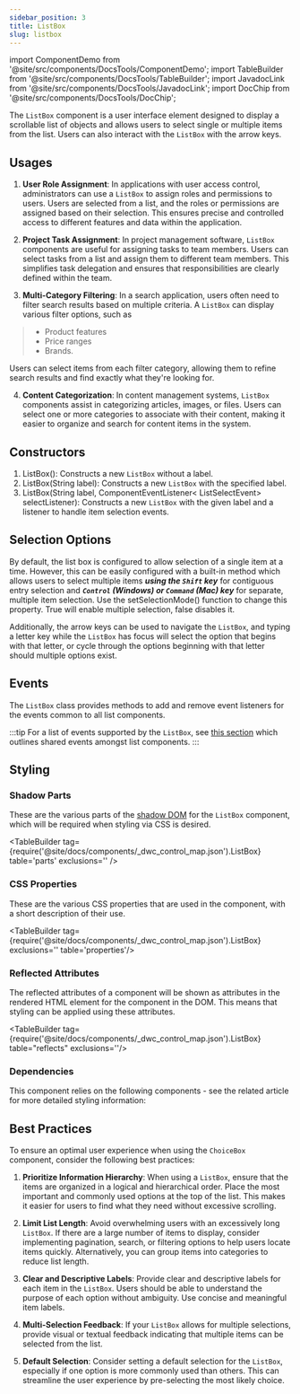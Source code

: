```yaml
---
sidebar_position: 3
title: ListBox
slug: listbox
---
```


import ComponentDemo from '@site/src/components/DocsTools/ComponentDemo';
import TableBuilder from '@site/src/components/DocsTools/TableBuilder';
import JavadocLink from '@site/src/components/DocsTools/JavadocLink';
import DocChip from '@site/src/components/DocsTools/DocChip';

<DocChip tooltipText="This component will render with a shadow DOM, an API built into the browser that facilitates encapsulation." label="Shadow" component="a" href="../../glossary#shadow-dom" target="_blank" clickable={true} iconName="shadow" />

<DocChip tooltipText="The name of the web component that will render in the DOM." label="dwc-listbox" href="https://basishub.github.io/basis-next/#/web-components/dwc-listbox" clickable={false} iconName='code'/>

<JavadocLink type="engine" location="org/dwcj/component/list/ListBox" top='true'/>

The `ListBox` component is a user interface element designed to display a scrollable list of objects and allows users to select single or multiple items from the list. Users can also interact with the `ListBox` with the arrow keys. 

<!-- <ComponentDemo 
path='https://demo.webforj.com/webapp/controlsamples?class=componentdemos.listboxdemos.ListboxDemo' 
javaE='https://raw.githubusercontent.com/webforj/ControlSamples/main/src/main/java/componentdemos/listboxdemos/ListboxDemo.java'
cssURL='https://raw.githubusercontent.com/webforj/ControlSamples/main/src/main/resources/css/listboxstyles/listbox_demo.css' 
height = '250px'
/> -->

## Usages

1. **User Role Assignment**: In applications with user access control, administrators can use a `ListBox` to assign roles and permissions to users. Users are selected from a list, and the roles or permissions are assigned based on their selection. This ensures precise and controlled access to different features and data within the application.

2. **Project Task Assignment**: In project management software, `ListBox` components are useful for assigning tasks to team members. Users can select tasks from a list and assign them to different team members. This simplifies task delegation and ensures that responsibilities are clearly defined within the team.

3. **Multi-Category Filtering**: In a search application, users often need to filter search results based on multiple criteria. A `ListBox` can display various filter options, such as 
>- Product features
>- Price ranges
>- Brands. 

  Users can select items from each filter category, allowing them to refine search results and find exactly what they're looking for.

4. **Content Categorization**: In content management systems, `ListBox` components assist in categorizing articles, images, or files. Users can select one or more categories to associate with their content, making it easier to organize and search for content items in the system.

## Constructors

1. <JavadocLink type="engine" location="org/dwcj/component/list/ListBox" code='true' suffix='#<init>()'>ListBox()</JavadocLink>: Constructs a new `ListBox` without a label.
2. <JavadocLink type="engine" location="org/dwcj/component/list/ListBox" code='true' suffix='#<init>(java.lang.String)'>ListBox(String label)</JavadocLink>: Constructs a new `ListBox` with the specified label.
3. <JavadocLink type="engine" location="org/dwcj/component/list/ListBox" code='true' suffix='#<init>(java.lang.String,org.dwcj.component.event.ComponentEventListener)'>ListBox(String label, ComponentEventListener< ListSelectEvent> selectListener)</JavadocLink>: Constructs a new `ListBox` with the given label and a listener to handle item selection events.

## Selection Options

By default, the list box is configured to allow selection of a single item at a time. However, this can be easily configured with a built-in method which allows users to select multiple items ***using the `Shift` key*** for contiguous entry selection and ***`Control` (Windows) or `Command` (Mac) key*** for separate, multiple item selection. Use the <JavadocLink type="engine" location="org/dwcj/component/list/ListBox" code='true' suffix='#setSelectionMode(org.dwcj.component.list.MultipleSelectableList.SelectionMode)'>setSelectionMode()</JavadocLink> function to change this property. True will enable multiple selection, false disables it. 

Additionally, the arrow keys can be used to navigate the `ListBox`, and typing a letter key while the `ListBox` has focus will select the option that begins with that letter, or cycle through the options beginning with that letter should multiple options exist.

<ComponentDemo 
path='https://demo.webforj.com/webapp/controlsamples?class=componentdemos.listboxdemos.ListboxMultipleSelection' 
javaE='https://raw.githubusercontent.com/webforj/ControlSamples/main/src/main/java/componentdemos/listboxdemos/ListboxMultipleSelection.java'
javaC='https://raw.githubusercontent.com/webforj/ControlSamples/main/src/main/code_snippets/listbox/MultipleSelection.txt'
height = '250px'
/>

## Events

The `ListBox` class provides methods to add and remove event listeners for the events common to all list components.

:::tip
For a list of events supported by the `ListBox`, see [this section](./lists.md#shared-events) which outlines shared events amongst list components.
:::
<!-- 
### Adding Events

To add an event listener, use one of the following patterns:

```java
listBox.addSelectListener(e -> {
  //Executed when the event fires
});

//OR

listBox.addSelectListener(new ComponentEventListener<ListSelectEvent>() {
  @Override
  public void onComponentEvent(ComponentEvent e){
    //Executed when the event fires
  }
});

//OR

listBox.addSelectListener(this::propertyChangeMethod);
```

Additional syntactic sugar methods, or aliases, have been added to allow for alternative addition of events by using the `on` prefix followed by the event, such as:

```java
listBox.onSelect(e -> {
  //Executed when the event fires
});
```

### Removing Events

To remove an event listener, use the appropriate method:

```java
listBox.removeSelectListener(listener);
```

:::tip
When adding an event listener, a `ListenerRegistration` object will be returned. This can be used, among other things, to remove the event later on.
::: -->

## Styling

<!-- ### Expanses
There are five `ListBox` expanses that are supported which allow for quick styling without using CSS. Expanses are supported by use of a built-in enum class. <br/>

<ComponentDemo 
path='https://demo.webforj.com/webapp/controlsamples?class=componentdemos.listboxdemos.ListboxExpanses' 
javaE='https://raw.githubusercontent.com/webforj/ControlSamples/main/src/main/java/componentdemos/listboxdemos/ListboxExpanses.java'
javaC='https://raw.githubusercontent.com/webforj/ControlSamples/main/src/main/code_snippets/listbox/Expanses.txt'
cssURL='https://raw.githubusercontent.com/webforj/ControlSamples/main/src/main/resources/css/listboxstyles/expanse_styles.css' 
height = '300px'
/> -->

### Shadow Parts

These are the various parts of the [shadow DOM](../../glossary#shadow-dom) for the `ListBox` component, which will be required when styling via CSS is desired.

<TableBuilder tag={require('@site/docs/components/_dwc_control_map.json').ListBox} table='parts' exclusions='' />

### CSS Properties

These are the various CSS properties that are used in the component, with a short description of their use.

<TableBuilder tag={require('@site/docs/components/_dwc_control_map.json').ListBox} exclusions='' table='properties'/>

### Reflected Attributes

The reflected attributes of a component will be shown as attributes in the rendered HTML element for the component in the DOM. This means that styling can be applied using these attributes.

<TableBuilder tag={require('@site/docs/components/_dwc_control_map.json').ListBox} table="reflects" exclusions=''/>

### Dependencies

This component relies on the following components - see the related article for more detailed styling information:

<TableBuilder tag='dwc-listbox' table="dependencies"/>

## Best Practices 

To ensure an optimal user experience when using the `ChoiceBox` component, consider the following best practices:

1. **Prioritize Information Hierarchy**: When using a `ListBox`, ensure that the items are organized in a logical and hierarchical order. Place the most important and commonly used options at the top of the list. This makes it easier for users to find what they need without excessive scrolling.

2. **Limit List Length**: Avoid overwhelming users with an excessively long `ListBox`. If there are a large number of items to display, consider implementing pagination, search, or filtering options to help users locate items quickly. Alternatively, you can group items into categories to reduce list length.

3. **Clear and Descriptive Labels**: Provide clear and descriptive labels for each item in the `ListBox`. Users should be able to understand the purpose of each option without ambiguity. Use concise and meaningful item labels.

4. **Multi-Selection Feedback**: If your `ListBox` allows for multiple selections, provide visual or textual feedback indicating that multiple items can be selected from the list.

5. **Default Selection**: Consider setting a default selection for the `ListBox`, especially if one option is more commonly used than others. This can streamline the user experience by pre-selecting the most likely choice.